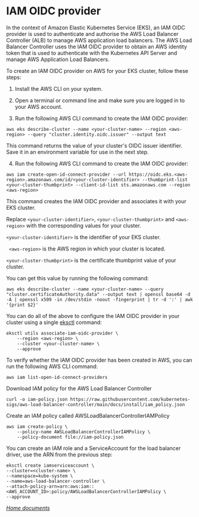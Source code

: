 #  IAM OIDC provider

In the context of Amazon Elastic Kubernetes Service (EKS), an IAM OIDC provider is used to authenticate and authorise the AWS Load Balancer Controller (ALB) to manage AWS application load balancers. The AWS Load Balancer Controller uses the IAM OIDC provider to obtain an AWS identity token that is used to authenticate with the Kubernetes API Server and manage AWS Application Load Balancers.

To create an IAM OIDC provider on AWS for your EKS cluster, follow these steps:

1. Install the AWS CLI on your system.

2. Open a terminal or command line and make sure you are logged in to your AWS account.

3. Run the following AWS CLI command to create the IAM OIDC provider:

```
aws eks describe-cluster --name <your-cluster-name> --region <aws-region> --query "cluster.identity.oidc.issuer" --output text
```

This command returns the value of your cluster's OIDC issuer identifier. Save it in an environment variable for use in the next step.

4. Run the following AWS CLI command to create the IAM OIDC provider:

```
aws iam create-open-id-connect-provider --url https://oidc.eks.<aws-region>.amazonaws.com/id/<your-cluster-identifier> --thumbprint-list <your-cluster-thumbprint> --client-id-list sts.amazonaws.com --region <aws-region>
```

This command creates the IAM OIDC provider and associates it with your EKS cluster.

Replace ``<your-cluster-identifier>``, ``<your-cluster-thumbprint>`` and ``<aws-region>`` with the corresponding values for your cluster.

``<your-cluster-identifier>`` is the identifier of your EKS cluster.

`` <aws-region>`` is the AWS region in which your cluster is located.

``<your-cluster-thumbprint>`` is the certificate thumbprint value of your cluster. 

You can get this value by running the following command:

```
aws eks describe-cluster --name <your-cluster-name> --query "cluster.certificateAuthority.data" --output text | openssl base64 -d -A | openssl x509 -in /dev/stdin -noout -fingerprint | tr -d ':' | awk '{print $2}'
```

You can do all of the above to configure the IAM OIDC provider in your cluster using a single [eksctl](https://docs.aws.amazon.com/eks/latest/userguide/eksctl.html) command:

```
eksctl utils associate-iam-oidc-provider \
    --region <aws-region> \
    --cluster <your-cluster-name> \
    --approve
```


To verify whether the IAM OIDC provider has been created in AWS, you can run the following AWS CLI command:

```
aws iam list-open-id-connect-providers
```

Download IAM policy for the AWS Load Balancer Controller
```
curl -o iam-policy.json https://raw.githubusercontent.com/kubernetes-sigs/aws-load-balancer-controller/main/docs/install/iam_policy.json
```

Create an IAM policy called AWSLoadBalancerControllerIAMPolicy

```
aws iam create-policy \
    --policy-name AWSLoadBalancerControllerIAMPolicy \
    --policy-document file://iam-policy.json
```

You can create an IAM role and a ServiceAccount for the load balancer driver, use the ARN from the previous step:

```
eksctl create iamserviceaccount \
--cluster=<cluster-name> \
--namespace=kube-system \
--name=aws-load-balancer-controller \
--attach-policy-arn=arn:aws:iam::<AWS_ACCOUNT_ID>:policy/AWSLoadBalancerControllerIAMPolicy \
--approve
```


*[Home documents](../README.md)*
